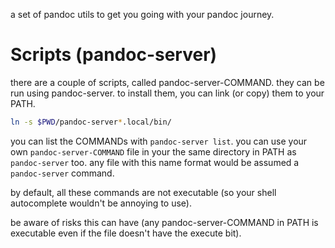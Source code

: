 a set of pandoc utils to get you going with your pandoc journey.

# Scripts (pandoc-server)
there are a couple of scripts, called pandoc-server-COMMAND. they can be run
using pandoc-server. to install them, you can link (or copy) them to
your PATH.

```bash
ln -s $PWD/pandoc-server*.local/bin/
```

you can list the COMMANDs with `pandoc-server list`. you can use your own
`pandoc-server-COMMAND` file in your the same directory in PATH as
`pandoc-server` too. any file with this name format would be assumed a
`pandoc-server` command.

by default, all these commands are not executable (so your shell autocomplete
wouldn't be annoying to use).

be aware of risks this can have (any pandoc-server-COMMAND in PATH is
executable even if the file doesn't have the execute bit).
